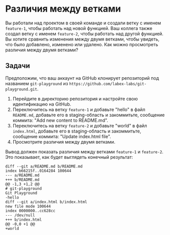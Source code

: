 # Различия между ветками

Вы работали над проектом в своей команде и создали ветку с именем `feature-1`, чтобы работать над новой функцией. Ваш коллега также создал ветку с именем `feature-2`, чтобы работать над другой функцией. Вы хотите сравнить изменения между двумя ветками, чтобы увидеть, что было добавлено, изменено или удалено. Как можно просмотреть различия между двумя ветками?

## Задачи

Предположим, что ваш аккаунт на GitHub клонирует репозиторий под названием `git-playground` из `https://github.com/labex-labs/git-playground.git`.

1. Перейдите в директорию репозитория и настройте свою идентификацию на GitHub.
2. Переключитесь на ветку `feature-1` и добавьте "hello" в файл `README.md`, добавьте его в staging-область и закоммитьте, сообщение коммита: "Add new content to README.md".
3. Переключитесь на ветку `feature-2` и добавьте "world" в файл `index.html`, добавьте его в staging-область и закоммитьте, сообщение коммита: "Update index.html file".
4. Просмотрите различия между двумя ветками.

Вывод должен показать различия между ветками `feature-1` и `feature-2`. Это показывает, как будет выглядеть конечный результат:

```shell
diff --git a/README.md b/README.md
index b66215f..0164284 100644
--- a/README.md
+++ b/README.md
@@ -1,3 +1,2 @@
# git-playground
Git Playground
-hello
diff --git a/index.html b/index.html
new file mode 100644
index 0000000..cc628cc
--- /dev/null
+++ b/index.html
@@ -0,0 +1 @@
+world
```
